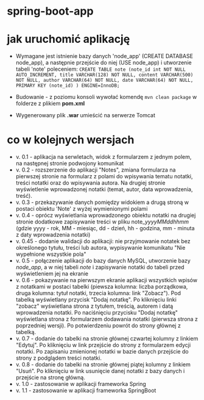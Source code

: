 ﻿# spring-boot-app
# jak uruchomić aplikację

* Wymagane jest istnienie bazy danych 'node_app' (CREATE DATABASE node_app), a następnie przejście do niej (USE node_app) i utworzenie tabeli 'note' poleceniem: 
	``CREATE TABLE note (note_id int NOT NULL AUTO_INCREMENT, title VARCHAR(128) NOT NULL,
	content VARCHAR(500) NOT NULL, author VARCHAR(64) NOT NULL, date VARCHAR(64) NOT NULL,
	PRIMARY KEY (note_id) ) ENGINE=InnoDB;``

* Budowanie - z poziomu konsoli wywołać komendę ``mvn clean package`` w folderze z plikiem **pom.xml**

* Wygenerowany plik **.war** umieścić na serwerze Tomcat

# co w kolejnych wersjach

* v. 0.1 - aplikacja na serwletach, widok z formularzem z jednym polem, na następnej stronie podwojony komunikat
* v. 0.2 - rozszerzenie do aplikacji "Notes", zmiana formularza na pierwszej stronie na formularz z polami do wpisywania tematu notatki, treści notatki oraz do wpisywania autora. Na drugiej stronie wyświetlenie wprowadzonej notatki (temat, autor, data wprowadzenia, treść).
* v. 0.3 - przekazywanie danych pomiędzy widokiem a drugą stroną w postaci obiektu 'Note' z wyżej wymienionymi polami
* v. 0.4 - oprócz wyświetlania wprowadzonego obiektu notatki na drugiej stronie dodatkowe zapisywanie treści w pliku note_*yyyyMMddhhmm* (gdzie yyyy - rok, MM - miesiąc, dd - dzień, hh - godzina, mm - minuta z daty wprowadzenia notatki)
* v. 0.45 - dodanie walidacji do aplikacji: nie przyjmowanie notatek bez określonego tytułu, treści lub autora, wypisywanie komunikatu "Nie wypełnione wszystkie pola"
* v. 0.5 - połączenie aplikacji do bazy danych MySQL, utworzenie bazy *node_app*, a w niej tabeli *note* i zapisywanie notatki do tabeli przed wyświetleniem jej na ekranie
* v. 0.6 - pokazywanie na pierwszym ekranie aplikacji wszystkich wpisów z notatkami w postaci tabelki (piewsza kolumna: liczba porządkowa, druga kolumna: tytuł notatki, trzecia kolumna: link "Zobacz"). Pod tabelką wyświetlany przycisk "Dodaj notatkę". Po kliknięciu linki "zobacz" wyświetlana strona z tytułem, treścią, autorem i datą wprowadzenia notatki. Po naciśnięciu przycisku "Dodaj notatkę" wyświetlana strona z formularzem dodawania notatki (pierwsza strona z poprzedniej wersji). Po potwierdzeniu powrót do strony głównej z tabelką.
* v. 0.7 - dodanie do tabelki na stronie głównej czwartej kolumny z linkiem "Edytuj". Po kliknięciu w link przejście do strony z formularzem edycji notatki. Po zapisaniu zmienionej notatki w bazie danych przejście do strony z podglądem treści notatki.
* v. 0.8 - dodanie do tabelki na stronie głównej piątej kolumny z linkiem "Usuń". Po kliknięciu w link usunięcie danej notatki z bazy danych i przejście na stronę główną.
* v. 1.0 - zastosowanie w aplikacji frameworka Spring
* v. 1.1 - zastosowanie w aplikacji frameworka SpringBoot
